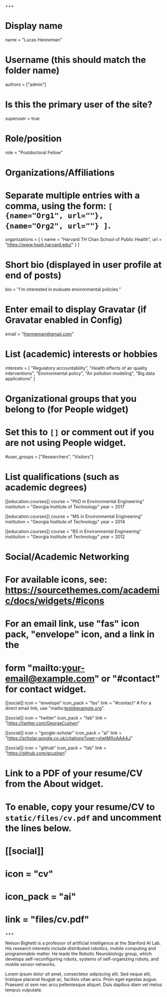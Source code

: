 +++
# Display name
name = "Lucas Henneman"

# Username (this should match the folder name)
authors = ["admin"]

# Is this the primary user of the site?
superuser = true

# Role/position
role = "Postdoctoral Fellow"

# Organizations/Affiliations
#   Separate multiple entries with a comma, using the form: `[ {name="Org1", url=""}, {name="Org2", url=""} ]`.
organizations = [ { name = "Harvard TH Chan School of Public Health", url = "https://www.hsph.harvard.edu/" } ]

# Short bio (displayed in user profile at end of posts)
bio = "I'm interested in evaluate environmental policies."

# Enter email to display Gravatar (if Gravatar enabled in Config)
email = "lhenneman@gmail.com"

# List (academic) interests or hobbies
interests = [
  "Regulatory accountability",
  "Health effects of air quality interventions",
  "Environmental policy",
  "Air pollution modeling",
  "Big data applications"
]

# Organizational groups that you belong to (for People widget)
#   Set this to `[]` or comment out if you are not using People widget.
#user_groups = ["Researchers", "Visitors"]

# List qualifications (such as academic degrees)
[[education.courses]]
  course = "PhD in Environmental Engineering"
  institution = "Georgia Institute of Technology"
  year = 2017

[[education.courses]]
  course = "MS in Environmental Engineering"
  institution = "Georgia Institute of Technology"
  year = 2014

[[education.courses]]
  course = "BS in Environmental Engineering"
  institution = "Georgia Institute of Technology"
  year = 2012

# Social/Academic Networking
# For available icons, see: https://sourcethemes.com/academic/docs/widgets/#icons
#   For an email link, use "fas" icon pack, "envelope" icon, and a link in the
#   form "mailto:your-email@example.com" or "#contact" for contact widget.

[[social]]
  icon = "envelope"
  icon_pack = "fas"
  link = "#contact"  # For a direct email link, use "mailto:test@example.org".

[[social]]
  icon = "twitter"
  icon_pack = "fab"
  link = "https://twitter.com/GeorgeCushen"

[[social]]
  icon = "google-scholar"
  icon_pack = "ai"
  link = "https://scholar.google.co.uk/citations?user=sIwtMXoAAAAJ"

[[social]]
  icon = "github"
  icon_pack = "fab"
  link = "https://github.com/gcushen"

# Link to a PDF of your resume/CV from the About widget.
# To enable, copy your resume/CV to `static/files/cv.pdf` and uncomment the lines below.
# [[social]]
#   icon = "cv"
#   icon_pack = "ai"
#   link = "files/cv.pdf"

+++

Nelson Bighetti is a professor of artificial intelligence at the Stanford AI Lab. His research interests include distributed robotics, mobile computing and programmable matter. He leads the Robotic Neurobiology group, which develops self-reconfiguring robots, systems of self-organizing robots, and mobile sensor networks.

Lorem ipsum dolor sit amet, consectetur adipiscing elit. Sed neque elit, tristique placerat feugiat ac, facilisis vitae arcu. Proin eget egestas augue. Praesent ut sem nec arcu pellentesque aliquet. Duis dapibus diam vel metus tempus vulputate. 
